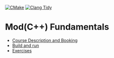 [![CMake](https://github.com/mod-cpp/pacman/actions/workflows/cmake.yml/badge.svg)](https://github.com/mod-cpp/pacman/actions/workflows/cmake.yml)
[![Clang Tidy](https://github.com/mod-cpp/pacman/actions/workflows/clang-tidy.yml/badge.svg)](https://github.com/mod-cpp/pacman/actions/workflows/clang-tidy.yml)

# Mod(C++) Fundamentals

* [Course Description and Booking](https://turtlesec.no/blog/mod-cpp-foundation/)
* [Build and run](test/exercises/11_exercises.md#set-up-development-environment)
* [Exercises](test/exercises/README.md)
